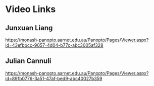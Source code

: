 # Video Links

## Junxuan Liang
https://monash-panopto.aarnet.edu.au/Panopto/Pages/Viewer.aspx?id=43efbbcc-9057-4d04-b77c-abc3005af328

## Julian Cannuli
https://monash-panopto.aarnet.edu.au/Panopto/Pages/Viewer.aspx?id=891b0776-3a51-47af-bed9-abc40027b359